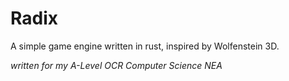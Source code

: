 # Radix

A simple game engine written in rust, inspired by Wolfenstein 3D.

*written for my A-Level OCR Computer Science NEA*